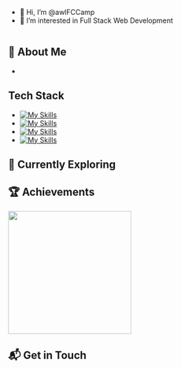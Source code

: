 - 👋 Hi, I’m @awlFCCamp
- 👀 I’m interested in Full Stack Web Development
  

<img src="https://github-readme-stats.vercel.app/api/top-langs?username=awlfccamp&show_icons=true&locale=en&layout=compact" alt=""/>

## 🚀 About Me
- 

## Tech Stack
- [![My Skills](https://skillicons.dev/icons?i=react,next,redux,typescript,js,scss,tailwindcss)](https://skillicons.dev)
- [![My Skills](https://skillicons.dev/icons?i=express,nodejs,java,spring,python)](https://skillicons.dev)
- [![My Skills](https://skillicons.dev/icons?i=postgres,mysql,mongodb,prisma)](https://skillicons.dev)
- [![My Skills](https://skillicons.dev/icons?i=jest,cypress,selenium,git,github,aws,docker,figma)](https://skillicons.dev)

## 🌱 Currently Exploring

## 🏆 Achievements
<img src="https://ibb.co/WFVDZHY" width="250px" height="250px" alt=""/>

## 📬 Get in Touch
<!---
awlFCCamp/awlFCCamp is a ✨ special ✨ repository because its `README.md` (this file) appears on your GitHub profile.
You can click the Preview link to take a look at your changes.
--->
